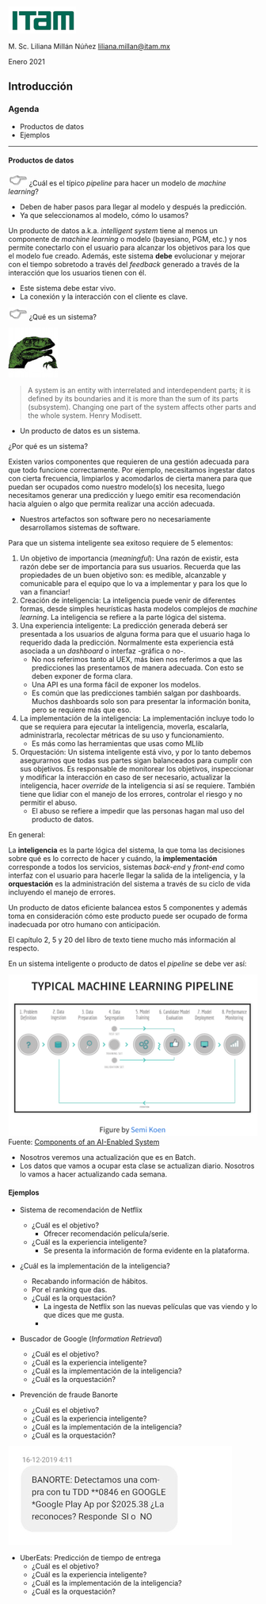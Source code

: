 ![](./images/itam_logo.png)

M. Sc. Liliana Millán Núñez liliana.millan@itam.mx

Enero 2021


## Introducción

### Agenda

+ Productos de datos
+ Ejemplos
***

#### Productos de datos

![](./images/pointer.png) ¿Cuál es el típico *pipeline* para hacer un modelo de *machine learning*?

- Deben de haber pasos para llegar al modelo y después la predicción.
- Ya que seleccionamos al modelo, cómo lo usamos?

Un producto de datos a.k.a. *intelligent system* tiene al menos un componente de *machine learning* o modelo (bayesiano, PGM, etc.) y nos permite conectarlo con el usuario para alcanzar los objetivos para los que el modelo fue creado. Además, este  sistema **debe** evolucionar y mejorar con el tiempo sobretodo a través del *feedback* generado a través de la interacción que los usuarios tienen con él.

- Este sistema debe estar vivo.
- La conexión y la interacción con el cliente es clave.


![](images/pointer.png) ¿Qué es un sistema?

![](images/filosoraptor.jpg)
<br>

> A system is an entity with interrelated and interdependent parts; it is defined by its boundaries and it is more than the sum of its parts (subsystem). Changing one part of the system affects other parts and the whole system. Henry Modisett.

- Un producto de datos es un sistema.

¿Por qué es un sistema?

Existen varios componentes que requieren de una gestión adecuada para que todo funcione correctamente. Por ejemplo, necesitamos ingestar datos con cierta frecuencia, limpiarlos y acomodarlos de cierta manera para que puedan ser ocupados como nuestro modelo(s) los necesita, luego necesitamos generar una predicción y luego emitir esa recomendación hacia alguien o algo que permita realizar una acción adecuada.

- Nuestros artefactos son software pero no necesariamente desarrollamos sistemas de software.


Para que un sistema inteligente sea exitoso requiere de 5 elementos:

1. Un objetivo de importancia (*meaningful*): Una razón de existir, esta razón debe ser de importancia para sus usuarios. Recuerda que las propiedades de un buen objetivo son: es medible, alcanzable y comunicable para el equipo que lo va a implementar y para los que lo van a financiar!
2. Creación de inteligencia: La inteligencia puede venir de diferentes formas, desde simples heurísticas hasta modelos complejos de *machine learning*. La inteligencia se refiere a la parte lógica del sistema.  
3. Una experiencia inteligente: La predicción generada deberá ser presentada a los usuarios de alguna forma para que el usuario haga lo requerido dada la predicción. Normalmente esta experiencia está asociada a un *dashboard* o interfaz -gráfica o no-.
   - No nos referimos tanto al UEX, más bien nos referimos a que las predicciones las presentamos de manera adecuada. Con esto se deben exponer de forma clara.
   - Una API es una forma fácil de exponer los modelos.
   - Es común que las predicciones también salgan por dashboards. Muchos dashboards solo son para presentar la información bonita, pero se requiere más que eso.
4. La implementación de la inteligencia: La implementación incluye todo lo que se requiera para ejecutar la inteligencia, moverla, escalarla, administrarla, recolectar métricas de su uso y funcionamiento.
   - Es más como las herramientas que usas como MLlib
5. Orquestación: Un sistema inteligente está vivo, y por lo tanto debemos asegurarnos que todas sus partes sigan balanceados para cumplir con sus objetivos. Es responsable de monitorear los objetivos, inspeccionar y modificar la interacción en caso de ser necesario, actualizar la inteligencia, hacer *override* de la inteligencia si así se requiere. También tiene que lidiar con el manejo de los errores, controlar el riesgo y no permitir el abuso.
   - El abuso se refiere a impedir que las personas hagan mal uso del producto de datos.

En general:

La **inteligencia** es la parte lógica del sistema, la que toma las decisiones sobre qué es lo correcto de hacer y cuándo, la **implementación** corresponde a todos los servicios, sistemas *back-end* y *front-end* como interfaz con el usuario para hacerle llegar la salida de la inteligencia, y la **orquestación** es la administración del sistema a través de su ciclo de vida incluyendo el manejo de errores.

Un producto de datos eficiente balancea estos 5 componentes y además toma en consideración cómo este producto puede ser ocupado de forma inadecuada por otro humano con anticipación.

El capítulo 2, 5 y 20 del libro de texto tiene mucho más información al respecto.

En un sistema inteligente o producto de datos el *pipeline* se debe ver así:

![](./images/ml_pipeline_2.png)
<br>
Fuente: [Components of an AI-Enabled System](https://ckaestne.github.io/seai/slides/02_components/components.html#/4/4)

- Nosotros veremos una actualización que es en Batch.
- Los datos que vamos a ocupar esta clase se actualizan diario. Nosotros lo vamos a hacer actualizando cada semana.

#### Ejemplos

+ Sistema de recomendación de Netflix
  + ¿Cuál es el objetivo?
    + Ofrecer recomendación película/serie.
  + ¿Cuál es la experiencia inteligente?
    + Se presenta la información de forma evidente en la plataforma.
+ ¿Cuál es la implementación de la inteligencia?
    + Recabando información de hábitos.
    + Por el ranking que das.
  + ¿Cuál es la orquestación?
    + La ingesta de Netflix son las nuevas películas que vas viendo y lo que dices que me gusta.
    + 
  
+ Buscador de Google (*Information Retrieval*)
  + ¿Cuál es el objetivo?
  + ¿Cuál es la experiencia inteligente?
  + ¿Cuál es la implementación de la inteligencia?
  + ¿Cuál es la orquestación?

+ Prevención de fraude Banorte
  + ¿Cuál es el objetivo?
  + ¿Cuál es la experiencia inteligente?
  + ¿Cuál es la implementación de la inteligencia?
  + ¿Cuál es la orquestación?

![](./images/banorte.jpg)
<br>


+ UberEats: Predicción de tiempo de entrega
  + ¿Cuál es el objetivo?
  + ¿Cuál es la experiencia inteligente?
  + ¿Cuál es la implementación de la inteligencia?
  + ¿Cuál es la orquestación?
